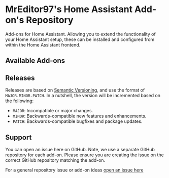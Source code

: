 # MrEditor97's Home Assistant Add-on's Repository

Add-ons for Home Assistant. Allowing you to extend the functionality of your Home Assistant setup, these can be installed and configured from within the Home Assistant frontend.

## Available Add-ons

## Releases

Releases are based on [Semantic Versioning][semver], and use the format
of ``MAJOR.MINOR.PATCH``. In a nutshell, the version will be incremented
based on the following:

- ``MAJOR``: Incompatible or major changes.
- ``MINOR``: Backwards-compatible new features and enhancements.
- ``PATCH``: Backwards-compatible bugfixes and package updates.

## Support

You can open an issue here on GitHub. Note, we use a separate
GitHub repository for each add-on. Please ensure you are creating the issue
on the correct GitHub repository matching the add-on.


For a general repository issue or add-on ideas [open an issue here][issue]


[issue]: https://github.com/mreditor97/homeassistant-addons/issues
[semver]: http://semver.org/spec/v2.0.0.html